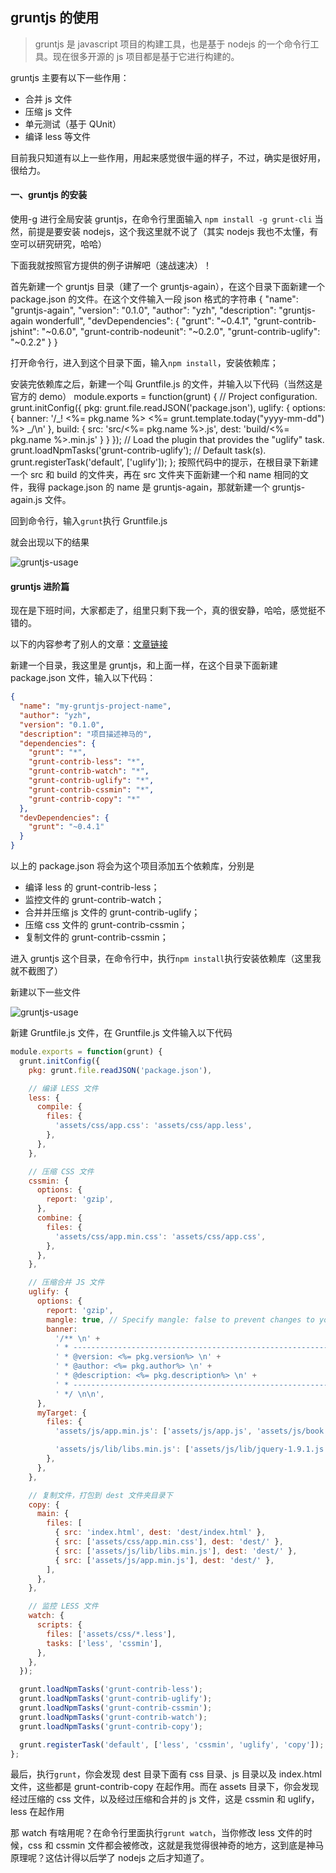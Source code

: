 <!--
date: 2013-08-16
title: gruntjs的使用
description: gruntjs 是 javascript 项目的构建工具，也是基于 nodejs 的一个命令行工具。现在很多开源的 js 项目都是基于它进行构建的。
-->

## gruntjs 的使用

> gruntjs 是 javascript 项目的构建工具，也是基于 nodejs 的一个命令行工具。现在很多开源的 js 项目都是基于它进行构建的。

gruntjs 主要有以下一些作用：

- 合并 js 文件
- 压缩 js 文件
- 单元测试（基于 QUnit）
- 编译 less 等文件

目前我只知道有以上一些作用，用起来感觉很牛逼的样子，不过，确实是很好用，很给力。

#### 一、gruntjs 的安装

使用-g 进行全局安装 gruntjs，在命令行里面输入 `npm install -g grunt-cli` 当然，前提是要安装 nodejs，这个我这里就不说了（其实 nodejs 我也不太懂，有空可以研究研究，哈哈）

下面我就按照官方提供的例子讲解吧（速战速决）！

首先新建一个 gruntjs 目录（建了一个 gruntjs-again），在这个目录下面新建一个 package.json 的文件。在这个文件输入一段 json 格式的字符串 { "name": "gruntjs-again", "version": "0.1.0", "author": "yzh", "description": "gruntjs-again wonderfull", "devDependencies": { "grunt": "~0.4.1", "grunt-contrib-jshint": "~0.6.0", "grunt-contrib-nodeunit": "~0.2.0", "grunt-contrib-uglify": "~0.2.2" } }

打开命令行，进入到这个目录下面，输入`npm install`，安装依赖库；

安装完依赖库之后，新建一个叫 Gruntfile.js 的文件，并输入以下代码（当然这是官方的 demo） module.exports = function(grunt) { // Project configuration. grunt.initConfig({ pkg: grunt.file.readJSON('package.json'), uglify: { options: { banner: '/_! <%= pkg.name %> <%= grunt.template.today("yyyy-mm-dd") %> _/\n' }, build: { src: 'src/<%= pkg.name %>.js', dest: 'build/<%= pkg.name %>.min.js' } } }); // Load the plugin that provides the "uglify" task. grunt.loadNpmTasks('grunt-contrib-uglify'); // Default task(s). grunt.registerTask('default', ['uglify']); }; 按照代码中的提示，在根目录下新建一个 src 和 build 的文件夹，再在 src 文件夹下面新建一个和 name 相同的文件，我得 package.json 的 name 是 gruntjs-again，那就新建一个 gruntjs-again.js 文件。

回到命令行，输入`grunt`执行 Gruntfile.js

就会出现以下的结果

![gruntjs-usage](/static/gruntjs-usage-1.png)

#### gruntjs 进阶篇

现在是下班时间，大家都走了，组里只剩下我一个，真的很安静，哈哈，感觉挺不错的。

以下的内容参考了别人的文章：[文章链接](http://www.cnblogs.com/zhepama/archive/2013/05/15/3080736.html)

新建一个目录，我这里是 gruntjs，和上面一样，在这个目录下面新建 package.json 文件，输入以下代码：

```json
{
  "name": "my-gruntjs-project-name",
  "author": "yzh",
  "version": "0.1.0",
  "description": "项目描述神马的",
  "dependencies": {
    "grunt": "*",
    "grunt-contrib-less": "*",
    "grunt-contrib-watch": "*",
    "grunt-contrib-uglify": "*",
    "grunt-contrib-cssmin": "*",
    "grunt-contrib-copy": "*"
  },
  "devDependencies": {
    "grunt": "~0.4.1"
  }
}
```

以上的 package.json 将会为这个项目添加五个依赖库，分别是

- 编译 less 的 grunt-contrib-less；
- 监控文件的 grunt-contrib-watch；
- 合并并压缩 js 文件的 grunt-contrib-uglify；
- 压缩 css 文件的 grunt-contrib-cssmin；
- 复制文件的 grunt-contrib-cssmin；

进入 gruntjs 这个目录，在命令行中，执行`npm install`执行安装依赖库（这里我就不截图了）

新建以下一些文件

![gruntjs-usage](/static/gruntjs-usage-2.png)

新建 Gruntfile.js 文件，在 Gruntfile.js 文件输入以下代码

```javascript
module.exports = function(grunt) {
  grunt.initConfig({
    pkg: grunt.file.readJSON('package.json'),

    // 编译 LESS 文件
    less: {
      compile: {
        files: {
          'assets/css/app.css': 'assets/css/app.less',
        },
      },
    },

    // 压缩 CSS 文件
    cssmin: {
      options: {
        report: 'gzip',
      },
      combine: {
        files: {
          'assets/css/app.min.css': 'assets/css/app.css',
        },
      },
    },

    // 压缩合并 JS 文件
    uglify: {
      options: {
        report: 'gzip',
        mangle: true, // Specify mangle: false to prevent changes to your variable and function names.
        banner:
          '/** \n' +
          ' * -------------------------------------------------------------\n' +
          ' * @version: <%= pkg.version%> \n' +
          ' * @author: <%= pkg.author%> \n' +
          ' * @description: <%= pkg.description%> \n' +
          ' * ------------------------------------------------------------- \n' +
          ' */ \n\n',
      },
      myTarget: {
        files: {
          'assets/js/app.min.js': ['assets/js/app.js', 'assets/js/book.js'],

          'assets/js/lib/libs.min.js': ['assets/js/lib/jquery-1.9.1.js', 'assets/js/lib/sizzle.js'],
        },
      },
    },

    // 复制文件，打包到 dest 文件夹目录下
    copy: {
      main: {
        files: [
          { src: 'index.html', dest: 'dest/index.html' },
          { src: ['assets/css/app.min.css'], dest: 'dest/' },
          { src: ['assets/js/lib/libs.min.js'], dest: 'dest/' },
          { src: ['assets/js/app.min.js'], dest: 'dest/' },
        ],
      },
    },

    // 监控 LESS 文件
    watch: {
      scripts: {
        files: ['assets/css/*.less'],
        tasks: ['less', 'cssmin'],
      },
    },
  });

  grunt.loadNpmTasks('grunt-contrib-less');
  grunt.loadNpmTasks('grunt-contrib-uglify');
  grunt.loadNpmTasks('grunt-contrib-cssmin');
  grunt.loadNpmTasks('grunt-contrib-watch');
  grunt.loadNpmTasks('grunt-contrib-copy');

  grunt.registerTask('default', ['less', 'cssmin', 'uglify', 'copy']);
};
```

最后，执行`grunt`，你会发现 dest 目录下面有 css 目录、js 目录以及 index.html 文件，这些都是 grunt-contrib-copy 在起作用。而在 assets 目录下，你会发现经过压缩的 css 文件，以及经过压缩和合并的 js 文件，这是 cssmin 和 uglify，less 在起作用

那 watch 有啥用呢？在命令行里面执行`grunt watch`，当你修改 less 文件的时候，css 和 cssmin 文件都会被修改，这就是我觉得很神奇的地方，这到底是神马原理呢？这估计得以后学了 nodejs 之后才知道了。
